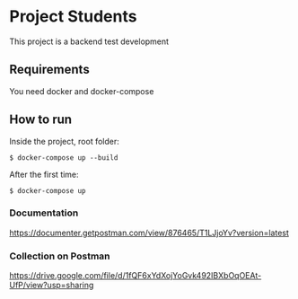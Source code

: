 # Project Students

This project is a backend test development

## Requirements

You need docker and docker-compose

## How to run

Inside the project, root folder:

```shell
$ docker-compose up --build
```

After the first time:

```shell
$ docker-compose up
```
### Documentation

https://documenter.getpostman.com/view/876465/T1LJjoYv?version=latest

### Collection on Postman

https://drive.google.com/file/d/1fQF6xYdXojYoGvk492IBXbOqOEAt-UfP/view?usp=sharing
